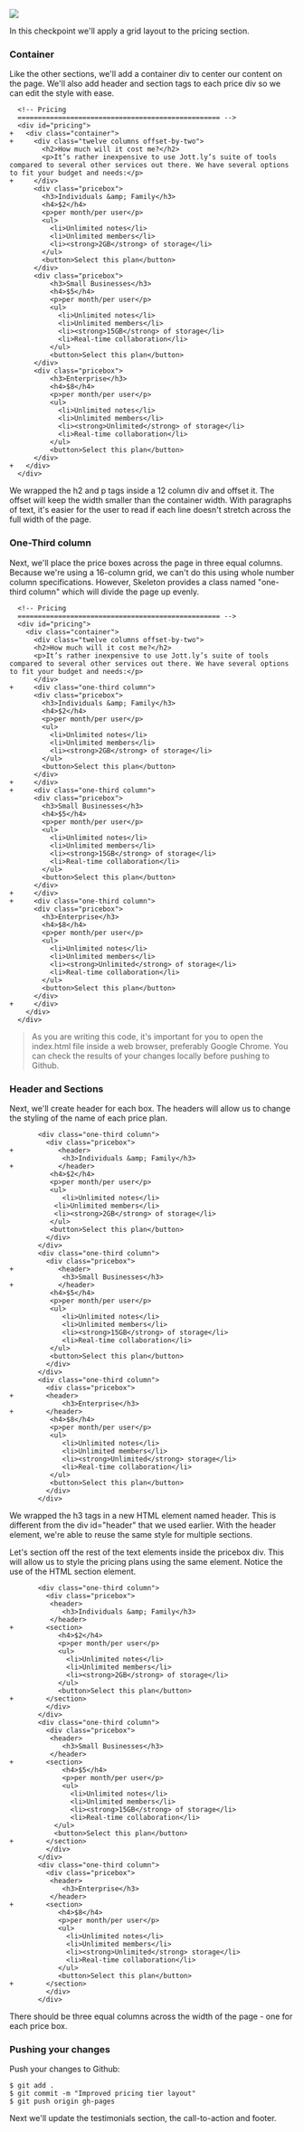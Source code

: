 ![](http://cl.ly/WHB1/09-pricing-sections.png)

In this checkpoint we'll apply a grid layout to the pricing section.

### Container

Like the other sections, we'll add a container div to center our content on the page. We'll also add header and section tags to each price div so we can edit the style with ease.

```html(index.html)
  <!-- Pricing
  ================================================== -->
  <div id="pricing">
+   <div class="container">
+     <div class="twelve columns offset-by-two">
  	    <h2>How much will it cost me?</h2>
  	    <p>It’s rather inexpensive to use Jott.ly’s suite of tools compared to several other services out there. We have several options to fit your budget and needs:</p>
+     </div>
      <div class="pricebox">
  	    <h3>Individuals &amp; Family</h3>
  	    <h4>$2</h4>
  	    <p>per month/per user</p>
  	    <ul>
  	      <li>Unlimited notes</li>
  	      <li>Unlimited members</li>
  	      <li><strong>2GB</strong> of storage</li>
  	    </ul>
  	    <button>Select this plan</button>
      </div>
      <div class="pricebox">
          <h3>Small Businesses</h3>
          <h4>$5</h4>
          <p>per month/per user</p>
          <ul>
            <li>Unlimited notes</li>
            <li>Unlimited members</li>
            <li><strong>15GB</strong> of storage</li>
            <li>Real-time collaboration</li>
          </ul>
          <button>Select this plan</button>
      </div>
      <div class="pricebox">
          <h3>Enterprise</h3>
          <h4>$8</h4>
          <p>per month/per user</p>
          <ul>
            <li>Unlimited notes</li>
            <li>Unlimited members</li>
            <li><strong>Unlimited</strong> of storage</li>
            <li>Real-time collaboration</li>
          </ul>
          <button>Select this plan</button>
      </div>
+   </div>
  </div>
```

We wrapped the h2 and p tags inside a 12 column div and offset it. The offset will keep the width smaller than the container width. With paragraphs of text, it's easier for the user to read if each line doesn't stretch across the full width of the page.

### One-Third column

Next, we'll place the price boxes across the page in three equal columns. Because we're using a 16-column grid, we can't do this using whole number column specifications. However, Skeleton provides a class named "one-third column" which will divide the page up evenly.

```html(index.html)
  <!-- Pricing
  ================================================== -->
  <div id="pricing">
    <div class="container">
      <div class="twelve columns offset-by-two">
  	  <h2>How much will it cost me?</h2>
  	  <p>It’s rather inexpensive to use Jott.ly’s suite of tools compared to several other services out there. We have several options to fit your budget and needs:</p>
      </div>
+     <div class="one-third column">
  	  <div class="pricebox">
  	    <h3>Individuals &amp; Family</h3>
  	    <h4>$2</h4>
  	    <p>per month/per user</p>
  	    <ul>
  	      <li>Unlimited notes</li>
  	      <li>Unlimited members</li>
  	      <li><strong>2GB</strong> of storage</li>
  	    </ul>
  	    <button>Select this plan</button>
  	  </div>
+     </div>
+     <div class="one-third column">
  	  <div class="pricebox">
  	    <h3>Small Businesses</h3>
  	    <h4>$5</h4>
  	    <p>per month/per user</p>
  	    <ul>
  	      <li>Unlimited notes</li>
  	      <li>Unlimited members</li>
  	      <li><strong>15GB</strong> of storage</li>
  	      <li>Real-time collaboration</li>
  	    </ul>
  	    <button>Select this plan</button>
  	  </div>
+     </div>
+     <div class="one-third column">
  	  <div class="pricebox">
  	    <h3>Enterprise</h3>
  	    <h4>$8</h4>
  	    <p>per month/per user</p>
  	    <ul>
  	      <li>Unlimited notes</li>
  	      <li>Unlimited members</li>
  	      <li><strong>Unlimited</strong> of storage</li>
  	      <li>Real-time collaboration</li>
  	    </ul>
  	    <button>Select this plan</button>
  	  </div>
+     </div>
    </div>
  </div>
```

> As you are writing this code, it's important for you to open the index.html file inside a web browser, preferably Google Chrome. You can check the results of your changes locally before pushing to Github.

### Header and Sections

Next, we'll create header for each box. The headers will allow us to change the styling of the name of each price plan.

```html(index.html)
       <div class="one-third column">
         <div class="pricebox">
+           <header>
  	         <h3>Individuals &amp; Family</h3>
+           </header>
  	      <h4>$2</h4>
  	      <p>per month/per user</p>
  	      <ul>
  	         <li>Unlimited notes</li>
  	  	   <li>Unlimited members</li>
  	  	   <li><strong>2GB</strong> of storage</li>
  	      </ul>
  	      <button>Select this plan</button>
         </div>
       </div>
       <div class="one-third column">
         <div class="pricebox">
+           <header>
  	         <h3>Small Businesses</h3>
+           </header>
  	      <h4>$5</h4>
  	      <p>per month/per user</p>
  	      <ul>
  	         <li>Unlimited notes</li>
  	         <li>Unlimited members</li>
  	         <li><strong>15GB</strong> of storage</li>
  	         <li>Real-time collaboration</li>
  	      </ul>
  	      <button>Select this plan</button>
         </div>
       </div>
       <div class="one-third column">
         <div class="pricebox">
+  	     <header>
  	         <h3>Enterprise</h3>
+  	     </header>
  	      <h4>$8</h4>
  	      <p>per month/per user</p>
  	      <ul>
  	         <li>Unlimited notes</li>
  	         <li>Unlimited members</li>
  	         <li><strong>Unlimited</strong> storage</li>
  	         <li>Real-time collaboration</li>
  	      </ul>
  	      <button>Select this plan</button>
         </div>
       </div>  
```

We wrapped the h3 tags in a new HTML element named header. This is different from the div id="header" that we used earlier. With the header element, we're able to reuse the same style for multiple sections.

Let's section off the rest of the text elements inside the pricebox div. This will allow us to style the pricing plans using the same element. Notice the use of the HTML section element.

```html(index.html)
       <div class="one-third column">
         <div class="pricebox">
  	      <header>
  	         <h3>Individuals &amp; Family</h3>
  	      </header>
+  	     <section>
  	        <h4>$2</h4>
  	        <p>per month/per user</p>
  	        <ul>
  	          <li>Unlimited notes</li>
  	          <li>Unlimited members</li>
  	          <li><strong>2GB</strong> of storage</li>
  	        </ul>
  	        <button>Select this plan</button>
+  	     </section>
         </div>
       </div>
       <div class="one-third column">
         <div class="pricebox">
  	      <header>
  	         <h3>Small Businesses</h3>
  	      </header>
+  	     <section>
  	         <h4>$5</h4>
  	         <p>per month/per user</p>
  	         <ul>
  	           <li>Unlimited notes</li>
  	           <li>Unlimited members</li>
  	           <li><strong>15GB</strong> of storage</li>
  	           <li>Real-time collaboration</li>
  	       </ul>
  	       <button>Select this plan</button>
+  	     </section>
         </div>
       </div>
       <div class="one-third column">
         <div class="pricebox">
  	      <header>
  	         <h3>Enterprise</h3>
  	      </header>
+  	     <section>
  	        <h4>$8</h4>
  	        <p>per month/per user</p>
  	        <ul>
  	          <li>Unlimited notes</li>
  	          <li>Unlimited members</li>
  	          <li><strong>Unlimited</strong> storage</li>
  	          <li>Real-time collaboration</li>
  	        </ul>
  	        <button>Select this plan</button>
+  	     </section>
         </div>
       </div>
```

There should be three equal columns across the width of the page - one for each price box.

### Pushing your changes

Push your changes to Github:

```bash(Terminal)
$ git add .
$ git commit -m "Improved pricing tier layout"
$ git push origin gh-pages
```

Next we'll update the testimonials section, the call-to-action and footer.